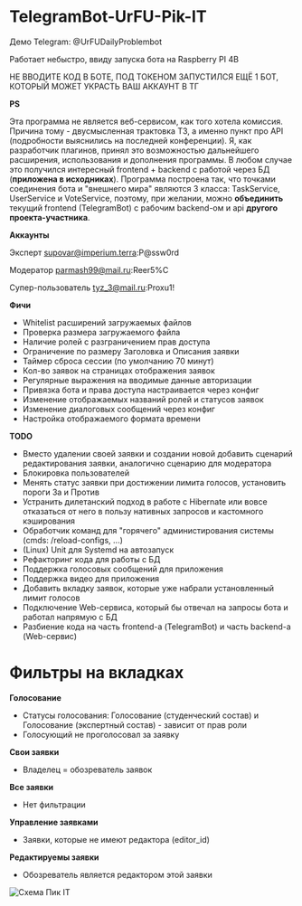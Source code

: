 # TelegramBot-UrFU-Pik-IT

Демо Telegram: @UrFUDailyProblembot

Работает небыстро, ввиду запуска бота на Raspberry PI 4B

НЕ ВВОДИТЕ КОД В БОТЕ, ПОД ТОКЕНОМ ЗАПУСТИЛСЯ ЕЩЁ 1 БОТ, КОТОРЫЙ МОЖЕТ УКРАСТЬ ВАШ АККАУНТ В ТГ

**PS**

Эта программа не является веб-сервисом, как того хотела комиссия. Причина тому - двусмысленная трактовка ТЗ, а именно пункт про API (подробности выяснились на последней конференции). Я, как разработчик плагинов, принял это возможностью дальнейшего расширения, использования и дополнения программы. В любом случае это получился интересный frontend + backend с работой через БД (**приложена в исходниках**). Программа построена так, что точками соединения бота и "внешнего мира" являются 3 класса: TaskService, UserService и VoteService, поэтому, при желании, можно **объединить** текущий frontend (TelegramBot) с рабочим backend-ом и api **другого проекта-участника**.

**Аккаунты**

Эксперт supovar@imperium.terra:P@ssw0rd

Модератор parmash99@mail.ru:Reer5%C

Супер-пользователь tyz_3@mail.ru:Proxu1!

**Фичи**
* Whitelist расширений загружаемых файлов
* Проверка размера загружаемого файла
* Наличие ролей с разграничением прав доступа
* Ограничение по размеру Заголовка и Описания заявки
* Таймер сброса сессии (по умолчанию 70 минут)
* Кол-во заявок на страницах отображения заявок
* Регулярные выражения на вводимые данные авторизации
* Привязка бота и права доступа настраивается через конфиг
* Изменение отображаемых названий ролей и статусов заявок
* Изменение диалоговых сообщений через конфиг
* Настройка отображаемого формата времени

**TODO**
- Вместо удалении своей заявки и создании новой добавить сценарий редактирования заявки, аналогично сценарию для модератора
- Блокировка пользователей
- Менять статус заявки при достижении лимита голосов, установить пороги За и Против 
- Устранить дилетанский подход в работе с Hibernate или вовсе отказаться от него в пользу нативных запросов и кастомного кэширования
- Обработчик команд для "горячего" администирования системы (cmds: /reload-configs, ...)
- (Linux) Unit для Systemd на автозапуск
- Рефакторинг кода для работы с БД
- Поддержка голосовых сообщений для приложения
- Поддержка видео для приложения
- Добавить вкладку заявок, которые уже набрали установленный лимит голосов
- Подключение Web-сервиса, который бы отвечал на запросы бота и работал напрямую с БД
- Разбиение кода на часть frontend-а (TelegramBot) и часть backend-а (Web-сервис)

# Фильтры на вкладках

**Голосование**
* Статусы голосования: Голосование (студенческий состав) и Голосование (экспертный состав) - зависит от прав роли
* Голосующий не проголосовал за заявку

**Свои заявки**
* Владелец = обозреватель заявок

**Все заявки**
* Нет фильтрации

**Управление заявками**
* Заявки, которые не имеют редактора (editor_id)

**Редактируемы заявки**
* Обозреватель является редактором этой заявки

![Схема Пик IT](https://user-images.githubusercontent.com/21179689/114271128-46f91e00-9a29-11eb-81b8-f74e75303a87.png)
